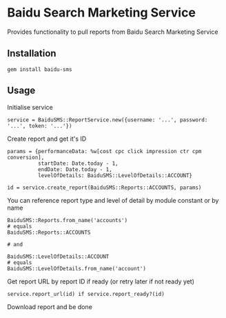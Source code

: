 # Baidu Search Marketing Service

Provides functionality to pull reports from Baidu Search Marketing Service

## Installation

    gem install baidu-sms

## Usage

Initialise service

	service = BaiduSMS::ReportService.new({username: '...', password: '...', token: '...'})

Create report and get it's ID

	params = {performanceData: %w[cost cpc click impression ctr cpm conversion],
	          startDate: Date.today - 1,
	          endDate: Date.today - 1,
	          levelOfDetails: BaiduSMS::LevelOfDetails::ACCOUNT}

	id = service.create_report(BaiduSMS::Reports::ACCOUNTS, params)

You can reference report type and level of detail by module constant or by name

	BaiduSMS::Reports.from_name('accounts')
	# equals 
	BaiduSMS::Reports::ACCOUNTS
	
	# and
	
	BaiduSMS::LevelOfDetails::ACCOUNT
	# equals
	BaiduSMS::LevelOfDetails.from_name('account')

Get report URL by report ID if ready (or retry later if not ready yet)

	service.report_url(id) if service.report_ready?(id)

Download report and be done